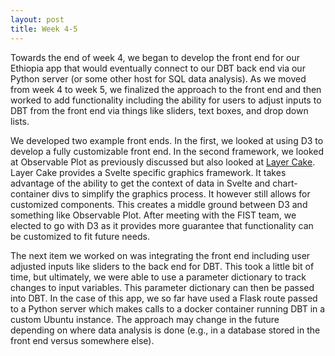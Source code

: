 ```yaml
---
layout: post
title: Week 4-5
---
```


Towards the end of week 4, we began to develop the front end for our Ethiopia app that would eventually connect to our DBT back end via our Python server (or some other host for SQL data analysis). As we moved from week 4 to week 5, we finalized the approach to the front end and then worked to add functionality including the ability for users to adjust inputs to DBT from the front end via things like sliders, text boxes, and drop down lists.

We developed two example front ends. In the first, we looked at using D3 to develop a fully customizable front end. In the second framework, we looked at Observable Plot as previously discussed but also looked at [Layer Cake](https://layercake.graphics/). Layer Cake provides a Svelte specific graphics framework. It takes advantage of the ability to get the context of data in Svelte and chart-container divs to simplify the graphics process. It however still allows for customized components. This creates a middle ground between D3 and something like Observable Plot. After meeting with the FIST team, we elected to go with D3 as it provides more guarantee that functionality can be customized to fit future needs. 

The next item we worked on was integrating the front end including user adjusted inputs like sliders to the back end for DBT. This took a little bit of time, but ultimately, we were able to use a parameter dictionary to track changes to input variables. This parameter dictionary can then be passed into DBT. In the case of this app, we so far have used a Flask route passed to a Python server which makes calls to a docker container running DBT in a custom Ubuntu instance. The approach may change in the future depending on where data analysis is done (e.g., in a database stored in the front end versus somewhere else).

